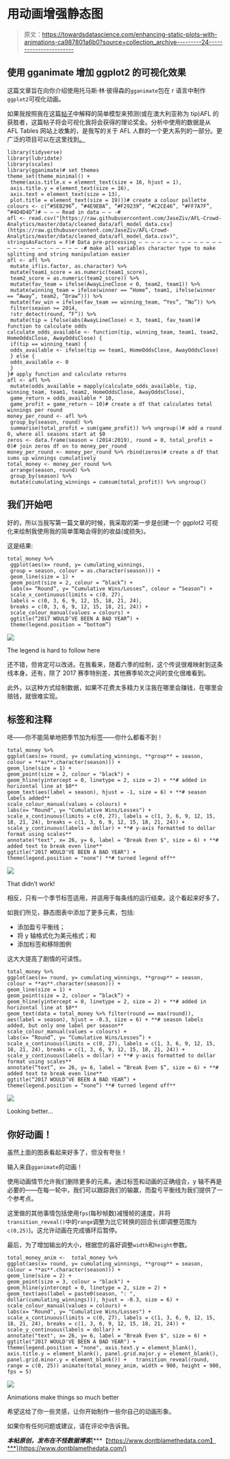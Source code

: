 # 用动画增强静态图

> 原文：<https://towardsdatascience.com/enhancing-static-plots-with-animations-ca987801a6b0?source=collection_archive---------24----------------------->

## 使用 gganimate 增加 ggplot2 的可视化效果

这篇文章旨在向你介绍使用托马斯·林·彼得森的`gganimate`包在 r 语言中制作`ggplot2`可视化动画。

如果我按照我在这篇[帖子](https://www.dontblamethedata.com/blog/simplifying-afl-tipping/)中解释的简单模型来预测(或在澳大利亚称为 tip)AFL 的获胜者，这篇帖子将会可视化我将会获得的理论奖金。分析中使用的数据是从 AFL Tables 网站上收集的，是我写的关于 AFL 人群的一个更大系列的一部分。更广泛的项目可以在这里找到[。](https://github.com/JaseZiv/AFL-Crowd-Analytics)

```
library(tidyverse)
library(lubridate)
library(scales)
library(gganimate)# set themes
theme_set(theme_minimal() +
 theme(axis.title.x = element_text(size = 16, hjust = 1), 
 axis.title.y = element_text(size = 16), 
 axis.text = element_text(size = 13),
 plot.title = element_text(size = 19)))# create a colour pallette
colours <- c(“#5EB296”, “#4E9EBA”, “#F29239”, “#C2CE46”, “#FF7A7F”, “#4D4D4D”)# — — — Read in data — — -#
afl <- read.csv("[https://raw.githubusercontent.com/JaseZiv/AFL-Crowd-Analytics/master/data/cleaned_data/afl_model_data.csv](https://raw.githubusercontent.com/JaseZiv/AFL-Crowd-Analytics/master/data/cleaned_data/afl_model_data.csv)", stringsAsFactors = F)# Data pre-processing — — — — — — — — — — — — — — — — — — — — — — — — — — -# make all variables character type to make splitting and string manipulation easier
afl <- afl %>% 
 mutate_if(is.factor, as.character) %>% 
 mutate(team1_score = as.numeric(team1_score),
 team2_score = as.numeric(team2_score)) %>% 
 mutate(fav_team = ifelse(AwayLineClose < 0, team2, team1)) %>% 
 mutate(winning_team = ifelse(winner == “Home”, team1, ifelse(winner == “Away”, team2, “Draw”))) %>% 
 mutate(fav_win = ifelse(fav_team == winning_team, “Yes”, “No”)) %>% 
 filter(season >= 2014,
 !str_detect(round, “F”)) %>%
 mutate(tip = ifelse(abs(AwayLineClose) < 3, team1, fav_team))# function to calculate odds
calculate_odds_available <- function(tip, winning_team, team1, team2, HomeOddsClose, AwayOddsClose) {
 if(tip == winning_team) {
 odds_available <- ifelse(tip == team1, HomeOddsClose, AwayOddsClose)
 } else {
 odds_available <- 0
 }
}# apply function and calculate returns
afl <- afl %>% 
 mutate(odds_available = mapply(calculate_odds_available, tip, winning_team, team1, team2, HomeOddsClose, AwayOddsClose),
 game_return = odds_available * 10,
 game_profit = game_return — 10)# create a df that calculates total winnings per round
money_per_round <- afl %>% 
 group_by(season, round) %>% 
 summarise(total_profit = sum(game_profit)) %>% ungroup()# add a round 0, where all seasons start at $0
zeros <- data.frame(season = (2014:2019), round = 0, total_profit = 0)# join zeros df on to money_per_round
money_per_round <- money_per_round %>% rbind(zeros)# create a df that sums up winnings cumulatively
total_money <- money_per_round %>% 
 arrange(season, round) %>% 
 group_by(season) %>% 
 mutate(cumulating_winnings = cumsum(total_profit)) %>% ungroup()
```

## 我们开始吧

好的，所以当我写第一篇文章的时候，我采取的第一步是创建一个 ggplot2 可视化来绘制我使用我的简单策略会得到的收益(或损失)。

这是结果:

```
total_money %>%
 ggplot(aes(x= round, y= cumulating_winnings, 
 group = season, colour = as.character(season))) +
 geom_line(size = 1) +
 geom_point(size = 2, colour = “black”) +
 labs(x= “Round”, y= “Cumulative Wins/Losses”, colour = “Season”) +
 scale_x_continuous(limits = c(0, 27), 
 labels = c(0, 3, 6, 9, 12, 15, 18, 21, 24), 
 breaks = c(0, 3, 6, 9, 12, 15, 18, 21, 24)) +
 scale_colour_manual(values = colours) +
 ggtitle(“2017 WOULD’VE BEEN A BAD YEAR”) +
 theme(legend.position = “bottom”)
```

![](img/2717270e0347c8fd0c9472bc90c98d95.png)

The legend is hard to follow here

还不错，但肯定可以改进。在我看来，随着六季的绘制，这个传说很难映射到这条线本身。还有，除了 2017 赛季特别差，其他赛季轮次之间的变化很难看到。

此外，以这种方式绘制数据，如果不花费太多精力关注我在哪里会赚钱，在哪里会赔钱，就很难实现。

## 标签和注释

呸——你不能简单地把季节加为标签——你什么都看不到！

```
total_money %>%   
ggplot(aes(x= round, y= cumulating_winnings, **group** = season, colour = **as**.character(season))) +   
geom_line(size = 1) +   
geom_point(size = 2, colour = "black") +   
geom_hline(yintercept = 0, linetype = 2, size = 2) + **# added in horizontal line at $0**   
geom_text(aes(label = season), hjust = -1, size = 6) + **# season labels added**   
scale_colour_manual(values = colours) +   
labs(x= "Round", y= "Cumulative Wins/Losses") +   scale_x_continuous(limits = c(0, 27), labels = c(1, 3, 6, 9, 12, 15, 18, 21, 24), breaks = c(1, 3, 6, 9, 12, 15, 18, 21, 24)) +   scale_y_continuous(labels = dollar) + **# y-axis formatted to dollar format using scales**   
annotate("text", x= 26, y= 6, label = "Break Even $", size = 6) + **# added text to break even line**   
ggtitle("2017 WOULD'VE BEEN A BAD YEAR") +   
theme(legend.position = "none") **# turned legend off**
```

![](img/1f0b6665623e04cada2877507fc95501.png)

That didn’t work!

相反，只有一个季节标签适用，并适用于每条线的运行结束。这个看起来好多了。

如我们所见，静态图表中添加了更多元素，包括:

*   添加盈亏平衡线；
*   将 y 轴格式化为美元格式；和
*   添加标签和移除图例

这大大提高了剧情的可读性。

```
total_money %>% 
ggplot(aes(x= round, y= cumulating_winnings, **group** = season, colour = **as**.character(season))) + 
geom_line(size = 1) + 
geom_point(size = 2, colour = “black”) + 
geom_hline(yintercept = 0, linetype = 2, size = 2) + **# added in horizontal line at $0** 
geom_text(data = total_money %>% filter(round == max(round)), aes(label = season), hjust = -0.3, size = 6) + **# season labels added, but only one label per season** 
scale_colour_manual(values = colours) + 
labs(x= “Round”, y= “Cumulative Wins/Losses”) + scale_x_continuous(limits = c(0, 27), labels = c(1, 3, 6, 9, 12, 15, 18, 21, 24), breaks = c(1, 3, 6, 9, 12, 15, 18, 21, 24)) + scale_y_continuous(labels = dollar) + **# y-axis formatted to dollar format using scales** 
annotate(“text”, x= 26, y= 6, label = “Break Even $”, size = 6) + **# added text to break even line** 
ggtitle(“2017 WOULD’VE BEEN A BAD YEAR”) + 
theme(legend.position = “none”) **# turned legend off**
```

![](img/d49643e6098cee4e2d311bf84689cddf.png)

Looking better…

## 你好动画！

虽然上面的图表看起来好多了，但没有夸张！

输入来自`gganimate`的动画！

使用动画情节允许我们删除更多的元素。通过标签和动画的正确组合，y 轴不再是必要的——在每一轮中，我们可以跟踪我们的输赢，而盈亏平衡线为我们提供了一个参考点。

这里做的其他事情包括使用`fps`(每秒帧数)减慢帧的速度，并将`transition_reveal()`中的`range`调整为比它转换的回合长(即调整范围为`c(0,25)`)。这允许动画在完成循环后暂停。

最后，为了增加输出的大小，根据您的喜好调整`width`和`height`参数。

```
total_money_anim <-  total_money %>%   
ggplot(aes(x= round, y= cumulating_winnings, **group** = season, colour = **as**.character(season))) +   
geom_line(size = 2) +   
geom_point(size = 3, colour = "black") +   
geom_hline(yintercept = 0, linetype = 2, size = 2) +   geom_text(aes(label = paste0(season, ": ", dollar(cumulating_winnings))), hjust = -0.3, size = 6) +   scale_colour_manual(values = colours) +   
labs(x= "Round", y= "Cumulative Wins/Losses") +   scale_x_continuous(limits = c(0, 27), labels = c(1, 3, 6, 9, 12, 15, 18, 21, 24), breaks = c(1, 3, 6, 9, 12, 15, 18, 21, 24)) +   scale_y_continuous(labels = dollar) +   
annotate("text", x= 26, y= 6, label = "Break Even $", size = 6) +   ggtitle("2017 WOULD'VE BEEN A BAD YEAR") +   
theme(legend.position = "none", axis.text.y = element_blank(),          axis.title.y = element_blank(), panel.grid.major.y = element_blank(), panel.grid.minor.y = element_blank()) +   transition_reveal(round, range = c(0, 25)) animate(total_money_anim, width = 900, height = 900, fps = 5)
```

![](img/e5d4f8d88c452af4f2d5a1063be80cae.png)

Animations make things so much better

希望这给了你一些灵感，让你开始制作一些你自己的动画形象。

如果你有任何问题或建议，请在评论中告诉我。

***本帖原创，发布在不怪数据博客***[***【https://www.dontblamethedata.com】***](https://www.dontblamethedata.com/)